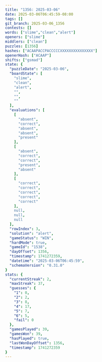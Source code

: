```yaml
---
title: "1356: 2025-03-06"
date: 2025-03-06T06:45:59-08:00
tags: []
git_branch: 2025-03-06_1356
contests: []
words: ["slime","clean","alert"]
openers: ["slime"]
middlers: ["clean"]
puzzles: [1356]
hashes: ["ACAAPACCPACCCCCXXXXXXXXXXXXXXX"]
openerHash: ["ACAAP"]
shifts: ["gsmad"]
state: {
  "puzzleDate": "2025-03-06",
  "boardState": [
    "slime",
    "clean",
    "alert",
    "",
    "",
    ""
  ],
  "evaluations": [
    [
      "absent",
      "correct",
      "absent",
      "absent",
      "present"
    ],
    [
      "absent",
      "correct",
      "correct",
      "present",
      "absent"
    ],
    [
      "correct",
      "correct",
      "correct",
      "correct",
      "correct"
    ],
    null,
    null,
    null
  ],
  "rowIndex": 3,
  "solution": "alert",
  "gameStatus": "WIN",
  "hardMode": true,
  "gameId": "1538",
  "dayOffset": 1356,
  "timestamp": 1741272359,
  "datetime": "2025-03-06T06:45:59",
  "schemaVersion": "0.31.0"
}
stats: {
  "currentStreak": 2,
  "maxStreak": 37,
  "guesses": {
    "1": 0,
    "2": 2,
    "3": 8,
    "4": 17,
    "5": 7,
    "6": 5,
    "fail": 0
  },
  "gamesPlayed": 39,
  "gamesWon": 39,
  "hasPlayed": true,
  "lastWonDayOffset": 1356,
  "timestamp": 1741272359
}
---
```

<!-- more -->
